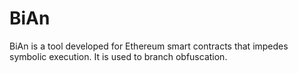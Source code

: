 # BiAn
BiAn is a tool developed for Ethereum smart contracts that impedes symbolic execution. It is used to branch obfuscation.
